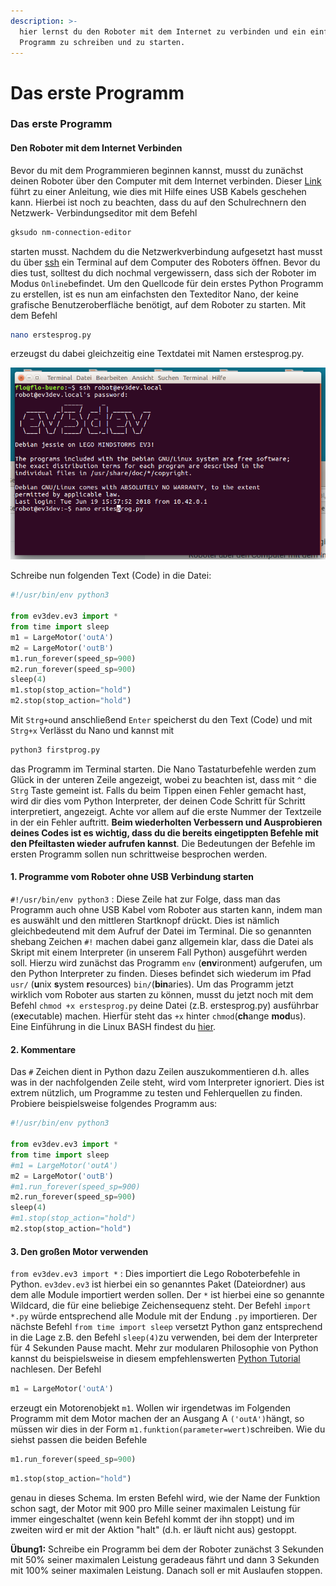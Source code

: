 ```yaml
---
description: >-
  hier lernst du den Roboter mit dem Internet zu verbinden und ein einfaches
  Programm zu schreiben und zu starten.
---
```


# Das erste Programm

### Das erste Programm

#### Den Roboter mit dem Internet Verbinden 

Bevor du mit dem Programmieren beginnen kannst, musst du zunächst deinen Roboter über den Computer mit dem Internet verbinden. Dieser [Link](https://www.ev3dev.org/docs/tutorials/connecting-to-the-internet-via-usb/) führt zu einer Anleitung, wie dies mit Hilfe eines USB Kabels geschehen kann. Hierbei ist noch zu beachten, dass du auf den Schulrechnern den Netzwerk- Verbindungseditor mit dem Befehl

```bash
gksudo nm-connection-editor
```

starten musst. Nachdem du die Netzwerkverbindung aufgesetzt hast musst du über [ssh](https://www.ev3dev.org/docs/tutorials/connecting-to-ev3dev-with-ssh/) ein Terminal auf dem Computer des Roboters öffnen. Bevor du dies tust, solltest du dich nochmal vergewissern, dass sich der Roboter im Modus `Online`befindet. Um den Quellcode für dein  erstes Python Programm zu erstellen, ist es nun am einfachsten den Texteditor Nano, der keine grafische Benutzeroberfläche benötigt, auf dem Roboter zu starten. Mit dem Befehl 

```bash
nano erstesprog.py 
```

erzeugst du dabei gleichzeitig eine Textdatei mit Namen erstesprog.py.

![](.gitbook/assets/grafik.png)

Schreibe nun folgenden Text \(Code\) in die Datei:

```python
#!/usr/bin/env python3

from ev3dev.ev3 import *
from time import sleep
m1 = LargeMotor('outA')
m2 = LargeMotor('outB')
m1.run_forever(speed_sp=900)
m2.run_forever(speed_sp=900)
sleep(4)
m1.stop(stop_action="hold")
m2.stop(stop_action="hold")

```

Mit `Strg+o`und anschließend `Enter` speicherst du den Text \(Code\) und mit `Strg+x` Verlässt du Nano und kannst mit

```bash
python3 firstprog.py
```

das Programm im Terminal starten. Die Nano Tastaturbefehle werden zum Glück in der unteren Zeile angezeigt, wobei zu beachten ist, dass mit `^` die `Strg` Taste gemeint ist. Falls du beim Tippen einen Fehler gemacht hast, wird dir dies vom Python Interpreter, der deinen Code Schritt für Schritt interpretiert, angezeigt. Achte vor allem auf die erste Nummer der Textzeile in der ein Fehler auftritt. **Beim wiederholten Verbessern und Ausprobieren deines Codes ist es wichtig, dass du die bereits eingetippten Befehle mit den Pfeiltasten wieder aufrufen kannst**. Die Bedeutungen der Befehle im ersten Programm sollen nun schrittweise besprochen werden.  

#### 1. Programme vom Roboter ohne USB Verbindung starten

`#!/usr/bin/env python3` : Diese Zeile hat zur Folge, dass man das Programm auch ohne USB Kabel vom Roboter aus starten kann, indem man es auswählt und den mittleren Startknopf drückt. Dies ist nämlich gleichbedeutend mit dem Aufruf der Datei im Terminal. Die so genannten shebang Zeichen `#!` machen dabei ganz allgemein klar, dass die Datei als Skript mit einem Interpreter \(in unserem Fall Python\) ausgeführt werden soll. Hierzu wird zunächst das Programm `env` \(**env**ironment\) aufgerufen, um den Python Interpreter zu finden. Dieses befindet sich wiederum im Pfad `usr/` \(**u**nix **s**ystem **r**esources\) `bin/`\(**bin**aries\). Um das Programm jetzt wirklich vom Roboter aus starten zu können, musst du jetzt noch mit dem Befehl `chmod +x erstesprog.py` deine Datei \(z.B. erstesprog.py\) ausführbar \(e**x**ecutable\) machen. Hierfür steht das `+x` hinter `chmod`\(**ch**ange **mod**us\). Eine Einführung in die Linux BASH findest du [hier](http://www.ernstlx.com/linux90bash.html). 

#### 2. Kommentare 

Das `#` Zeichen dient in Python dazu Zeilen auszukommentieren d.h. alles was in der nachfolgenden Zeile steht, wird vom Interpreter ignoriert. Dies ist extrem nützlich, um Programme zu testen und Fehlerquellen zu finden. Probiere beispielsweise folgendes Programm aus:

```python
#!/usr/bin/env python3

from ev3dev.ev3 import *
from time import sleep
#m1 = LargeMotor('outA')
m2 = LargeMotor('outB')
#m1.run_forever(speed_sp=900)
m2.run_forever(speed_sp=900)
sleep(4)
#m1.stop(stop_action="hold")
m2.stop(stop_action="hold")

```

#### 3. Den großen Motor verwenden

`from ev3dev.ev3 import *` : Dies importiert die Lego Roboterbefehle in Python. `ev3dev.ev3` ist hierbei ein so genanntes Paket \(Dateiordner\) aus dem alle Module importiert werden sollen. Der `*` ist hierbei eine so genannte Wildcard, die für eine beliebige Zeichensequenz steht. Der Befehl `import *.py` würde entsprechend alle Module mit der Endung `.py` importieren. Der nächste Befehl `from time import sleep` versetzt Python ganz entsprechend in die Lage z.B. den Befehl `sleep(4)`zu verwenden, bei dem der Interpreter für 4 Sekunden Pause macht. Mehr zur modularen Philosophie von Python kannst du beispielsweise in diesem empfehlenswerten [Python Tutorial ](https://www.python-kurs.eu/python3_modularisierung.php)nachlesen. Der Befehl

```python
m1 = LargeMotor('outA')
```

erzeugt ein Motorenobjekt `m1`. Wollen wir irgendetwas im Folgenden Programm mit dem Motor machen der an Ausgang A `('outA')`hängt, so müssen wir dies in der Form `m1.funktion(parameter=wert)`schreiben. Wie du siehst passen die beiden Befehle 

```python
m1.run_forever(speed_sp=900)
```

```python
m1.stop(stop_action="hold")
```

genau in dieses Schema. Im ersten Befehl wird, wie der Name der Funktion schon sagt, der Motor mit 900 pro Mille seiner maximalen Leistung für immer eingeschaltet \(wenn kein Befehl kommt der ihn stoppt\) und im zweiten wird er mit der Aktion "halt" \(d.h. er läuft nicht aus\) gestoppt. 

**Übung1:** Schreibe ein Programm bei dem der Roboter zunächst 3 Sekunden mit 50% seiner maximalen Leistung geradeaus fährt und dann 3 Sekunden mit 100% seiner maximalen Leistung. Danach soll er mit Auslaufen stoppen.




